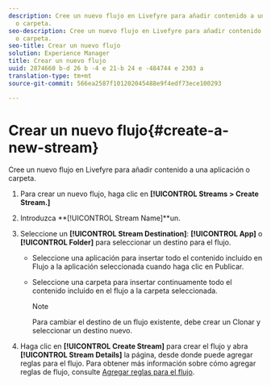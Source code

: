 ```yaml
---
description: Cree un nuevo flujo en Livefyre para añadir contenido a una aplicación
  o carpeta.
seo-description: Cree un nuevo flujo en Livefyre para añadir contenido a una aplicación
  o carpeta.
seo-title: Crear un nuevo flujo
solution: Experience Manager
title: Crear un nuevo flujo
uuid: 2874660 b-d 26 b -4 e 21-b 24 e -484744 e 2303 a
translation-type: tm+mt
source-git-commit: 566ea2587f101202045488e9f4edf73ece100293

---
```



# Crear un nuevo flujo{#create-a-new-stream}

Cree un nuevo flujo en Livefyre para añadir contenido a una aplicación o carpeta.

1. Para crear un nuevo flujo, haga clic en **[!UICONTROL Streams > Create Stream.]**
1. Introduzca **[!UICONTROL Stream Name]**un.
1. Seleccione un **[!UICONTROL Stream Destination]**: **[!UICONTROL App]** o **[!UICONTROL Folder]** para seleccionar un destino para el flujo.

   * Seleccione una aplicación para insertar todo el contenido incluido en Flujo a la aplicación seleccionada cuando haga clic en Publicar.
   * Seleccione una carpeta para insertar continuamente todo el contenido incluido en el flujo a la carpeta seleccionada.

      >[!NOTE]
      >
      >Para cambiar el destino de un flujo existente, debe crear un Clonar y seleccionar un destino nuevo.

1. Haga clic en **[!UICONTROL Create Stream]** para crear el flujo y abra **[!UICONTROL Stream Details]** la página, desde donde puede agregar reglas para el flujo. Para obtener más información sobre cómo agregar reglas de flujo, consulte [Agregar reglas para el flujo](../c-streams/t-add-rules-for-your-stream.md#t_add_rules_for_your_stream).
